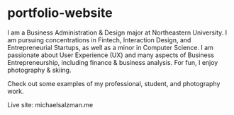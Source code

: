 # portfolio-website

I am a Business Administration & Design major at Northeastern University. I am pursuing concentrations in Fintech, Interaction Design, and Entrepreneurial Startups, as well as a minor in Computer Science. I am passionate about User Experience (UX) and many aspects of Business Entrepreneurship, including finance & business analysis.  For fun, I enjoy photography & skiing.

Check out some examples of my professional, student, and photography work.

Live site: michaelsalzman.me
